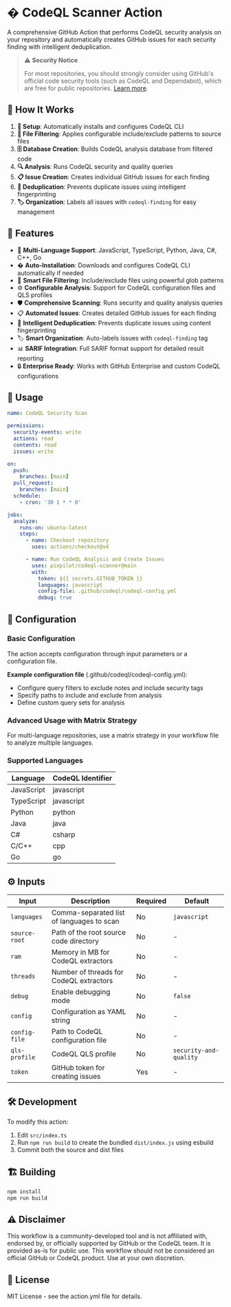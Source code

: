 # �️ CodeQL Scanner Action

A comprehensive GitHub Action that performs CodeQL security analysis on your repository and automatically creates GitHub issues for each security finding with intelligent deduplication.

> ⚠️ **Security Notice**
>
> For most repositories, you should strongly consider using GitHub's official code security tools (such as CodeQL and Dependabot), which are free for public repositories. [Learn more](https://github.com/features/security).

## 🚀 How It Works

1. **🔧 Setup**: Automatically installs and configures CodeQL CLI
2. **📂 File Filtering**: Applies configurable include/exclude patterns to source files
3. **🗄️ Database Creation**: Builds CodeQL analysis database from filtered code
4. **🔍 Analysis**: Runs CodeQL security and quality queries
5. **📋 Issue Creation**: Creates individual GitHub issues for each finding
6. **🔄 Deduplication**: Prevents duplicate issues using intelligent fingerprinting
7. **🏷️ Organization**: Labels all issues with `codeql-finding` for easy management

## 🧰 Features

- 🎯 **Multi-Language Support**: JavaScript, TypeScript, Python, Java, C#, C++, Go
- � **Auto-Installation**: Downloads and configures CodeQL CLI automatically if needed
- 📂 **Smart File Filtering**: Include/exclude files using powerful glob patterns
- ⚙️ **Configurable Analysis**: Support for CodeQL configuration files and QLS profiles
- 🛡️ **Comprehensive Scanning**: Runs security and quality analysis queries
- 📋 **Automated Issues**: Creates detailed GitHub issues for each finding
- 🔄 **Intelligent Deduplication**: Prevents duplicate issues using content fingerprinting
- 🏷️ **Smart Organization**: Auto-labels issues with `codeql-finding` tag
- 📊 **SARIF Integration**: Full SARIF format support for detailed result reporting
- 🔒 **Enterprise Ready**: Works with GitHub Enterprise and custom CodeQL configurations

## 📝 Usage

```yaml
name: CodeQL Security Scan

permissions:
  security-events: write
  actions: read
  contents: read
  issues: write

on:
  push:
    branches: [main]
  pull_request:
    branches: [main]
  schedule:
    - cron: '30 1 * * 0'

jobs:
  analyze:
    runs-on: ubuntu-latest
    steps:
      - name: Checkout repository
        uses: actions/checkout@v4

      - name: Run CodeQL Analysis and Create Issues
        uses: pixpilot/codeql-scanner@main
        with:
          token: ${{ secrets.GITHUB_TOKEN }}
          languages: javascript
          config-file: .github/codeql/codeql-config.yml
          debug: true
```

## 🔧 Configuration

### Basic Configuration

The action accepts configuration through input parameters or a configuration file.

**Example configuration file** (.github/codeql/codeql-config.yml):

- Configure query filters to exclude notes and include security tags
- Specify paths to include and exclude from analysis
- Define custom query sets for analysis

### Advanced Usage with Matrix Strategy

For multi-language repositories, use a matrix strategy in your workflow file to analyze multiple languages.

### Supported Languages

| Language   | CodeQL Identifier |
| ---------- | ----------------- |
| JavaScript | javascript        |
| TypeScript | javascript        |
| Python     | python            |
| Java       | java              |
| C#         | csharp            |
| C/C++      | cpp               |
| Go         | go                |

## ⚙️ Inputs

| Input         | Description                               | Required | Default                |
| ------------- | ----------------------------------------- | -------- | ---------------------- |
| `languages`   | Comma-separated list of languages to scan | No       | `javascript`           |
| `source-root` | Path of the root source code directory    | No       | -                      |
| `ram`         | Memory in MB for CodeQL extractors        | No       | -                      |
| `threads`     | Number of threads for CodeQL extractors   | No       | -                      |
| `debug`       | Enable debugging mode                     | No       | `false`                |
| `config`      | Configuration as YAML string              | No       | -                      |
| `config-file` | Path to CodeQL configuration file         | No       | -                      |
| `qls-profile` | CodeQL QLS profile                        | No       | `security-and-quality` |
| `token`       | GitHub token for creating issues          | Yes      | -                      |

## 🛠️ Development

To modify this action:

1. Edit `src/index.ts`
2. Run `npm run build` to create the bundled `dist/index.js` using esbuild
3. Commit both the source and dist files

## 🏗️ Building

```bash
npm install
npm run build
```

## ⚠️ Disclaimer

This workflow is a community-developed tool and is not affiliated with, endorsed by, or officially supported by GitHub or the CodeQL team. It is provided as-is for public use. This workflow should not be considered an official GitHub or CodeQL product. Use at your own discretion.

## 📄 License

MIT License - see the action.yml file for details.
